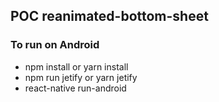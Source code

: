 ## POC reanimated-bottom-sheet

### To run on Android

- npm install or yarn install
- npm run jetify or yarn jetify
- react-native run-android
